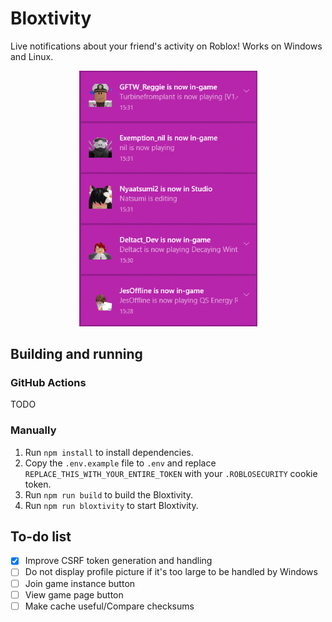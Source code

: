 # Bloxtivity
Live notifications about your friend's activity on Roblox! Works on Windows and Linux.

<p align="center">
	<img src="gitassets/WindowsScreenshot.png" width=285px>
</p>

## Building and running

### GitHub Actions

TODO

### Manually

1. Run `npm install` to install dependencies.
2. Copy the `.env.example` file to `.env` and replace `REPLACE_THIS_WITH_YOUR_ENTIRE_TOKEN` with your `.ROBLOSECURITY` cookie token.
3. Run `npm run build` to build the Bloxtivity.
4. Run `npm run bloxtivity` to start Bloxtivity.

## To-do list

- [x] Improve CSRF token generation and handling
- [ ] Do not display profile picture if it's too large to be handled by Windows
- [ ] Join game instance button
- [ ] View game page button
- [ ] Make cache useful/Compare checksums
